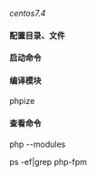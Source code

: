 _centos7.4_

#### 配置目录、文件



#### 启动命令

#### 编译模块

phpize

#### 查看命令

php --modules

ps -ef\|grep php-fpm

